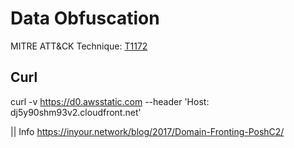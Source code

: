 
# Data Obfuscation

MITRE ATT&CK Technique: [T1172](https://attack.mitre.org/wiki/Technique/T1172)



## Curl

curl -v https://d0.awsstatic.com --header 'Host: dj5y90shm93v2.cloudfront.net'


|| Info
https://inyour.network/blog/2017/Domain-Fronting-PoshC2/
